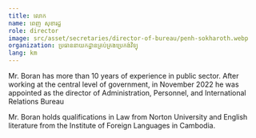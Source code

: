 ```yaml
---
title: លោក
name: ពេញ សុខារដ្ឋ
role: director
image: src/asset/secretaries/director-of-bureau/penh-sokharoth.webp
organization: ប្រធាននាយកដ្ឋានគ្រប់គ្រងប្រេកង់វិទ្យុ
lang: km
---
```


Mr. Boran has more than 10 years of experience in public sector. After working at the central level of government, in November 2022 he was appointed as the director of Administration, Personnel, and International Relations Bureau

Mr. Boran holds qualifications in Law from Norton University and English literature from the Institute of Foreign Languages in Cambodia.
